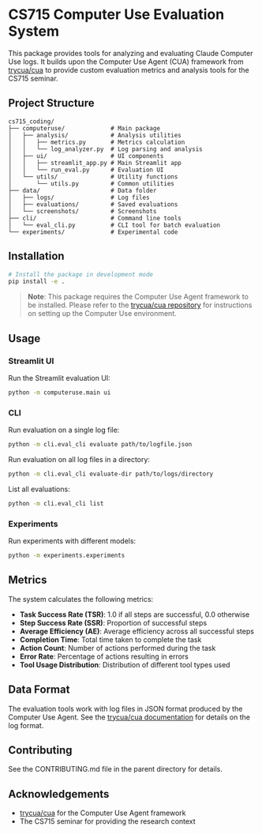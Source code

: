 # CS715 Computer Use Evaluation System

This package provides tools for analyzing and evaluating Claude Computer Use logs. It builds upon the Computer Use Agent (CUA) framework from [trycua/cua](https://github.com/trycua/cua) to provide custom evaluation metrics and analysis tools for the CS715 seminar.

## Project Structure

```
cs715_coding/
├── computeruse/             # Main package
│   ├── analysis/            # Analysis utilities
│   │   ├── metrics.py       # Metrics calculation
│   │   └── log_analyzer.py  # Log parsing and analysis
│   ├── ui/                  # UI components
│   │   ├── streamlit_app.py # Main Streamlit app
│   │   └── run_eval.py      # Evaluation UI
│   └── utils/               # Utility functions
│       └── utils.py         # Common utilities
├── data/                    # Data folder
│   ├── logs/                # Log files
│   ├── evaluations/         # Saved evaluations
│   └── screenshots/         # Screenshots
├── cli/                     # Command line tools
│   └── eval_cli.py          # CLI tool for batch evaluation
└── experiments/             # Experimental code
```

## Installation

```bash
# Install the package in development mode
pip install -e .
```

> **Note**: This package requires the Computer Use Agent framework to be installed. Please refer to the [trycua/cua repository](https://github.com/trycua/cua) for instructions on setting up the Computer Use environment.

## Usage

### Streamlit UI

Run the Streamlit evaluation UI:

```bash
python -m computeruse.main ui
```

### CLI

Run evaluation on a single log file:

```bash
python -m cli.eval_cli evaluate path/to/logfile.json
```

Run evaluation on all log files in a directory:

```bash
python -m cli.eval_cli evaluate-dir path/to/logs/directory
```

List all evaluations:

```bash
python -m cli.eval_cli list
```

### Experiments

Run experiments with different models:

```bash
python -m experiments.experiments
```

## Metrics

The system calculates the following metrics:

- **Task Success Rate (TSR)**: 1.0 if all steps are successful, 0.0 otherwise
- **Step Success Rate (SSR)**: Proportion of successful steps
- **Average Efficiency (AE)**: Average efficiency across all successful steps
- **Completion Time**: Total time taken to complete the task
- **Action Count**: Number of actions performed during the task
- **Error Rate**: Percentage of actions resulting in errors
- **Tool Usage Distribution**: Distribution of different tool types used

## Data Format

The evaluation tools work with log files in JSON format produced by the Computer Use Agent. See the [trycua/cua documentation](https://github.com/trycua/cua) for details on the log format.

## Contributing

See the CONTRIBUTING.md file in the parent directory for details.

## Acknowledgements

- [trycua/cua](https://github.com/trycua/cua) for the Computer Use Agent framework
- The CS715 seminar for providing the research context
